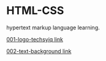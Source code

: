 # HTML-CSS
hypertext markup language learning.

[001-logo-techsyiq link ](https://logo-techsyiq-school.vincentmunywoki.repl.co/)

[002-text-background link ](https://color-backgroung-text.vincentmunywoki.repl.co/)
